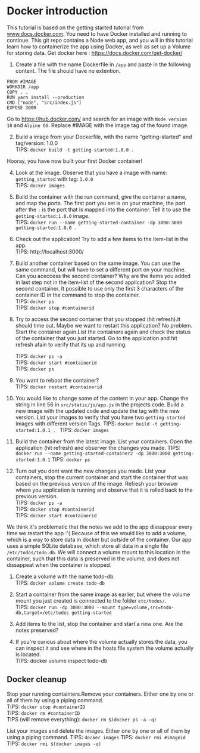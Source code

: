 # Docker introduction

This tutorial is based on the getting started tutorial from www.docs.docker.com.
You need to have Docker installed and running to continue. This git repo contains a Node web app, and you will in this tutorial learn how to containerize the app using Docker, as well as set up a Volume for storing data.
Get docker here : https://docs.docker.com/get-docker/

1. Create a file with the name Dockerfile in `/app` and paste in the following content. The file should have no extention.

```
FROM #IMAGE
WORKDIR /app
COPY . .
RUN yarn install --production
CMD ["node", "src/index.js"]
EXPOSE 3000
```
Go to https://hub.docker.com/ and search for an image with `Node version 18` and `Alpine OS`. Replace #IMAGE  with the image tag of the found image.

2. Build a image from your Dockerfile, with the name “getting-started" and tag/version: 1.0.0  
   TIPS: `docker build -t getting-started:1.0.0 .`

Hooray, you have now built your first Docker container!

4. Look at the image. Observe that you have a image with name: `getting_started` with tag: `1.0.0`  
    TIPS: `docker images`

5. Build the container with the run command, give the container a name, and map the ports. The first port you set is on your machine, the port after the `:`  is the port that is mapped into the container. Tell it to use the  `getting-started:1.0.0` image.   
    TIPS: `docker run --name getting-started-container -dp 3000:3000 getting-started:1.0.0 .`

6. Check out the application! Try to add a few items to the item-list in the app.  
   TIPS: http://localhost:3000/
   
7. Build another container based on the same image. You can use the same command, but will have to set a different port on your machine. Can you aceccess the second container? Why are the items you added in last step not in the item-list of the second application? Stop the second container. It possible to use only the first 3 characters of the container ID in the command to stop the container.   
   TIPS: `docker ps`  
   TIPS: `docker stop #containerid`  

8. Try to access the second container that you stopped (hit refresh).It should time out. Maybe we want to restart this application? No problem. Start the container again.List the containers again and check the status of the container that you just started. Go to the application and hit refresh afain to verify that its up and running.

   TIPS: `docker ps -a`   
   TIPS: `docker start #containerid`   
   TIPS: `docker ps`

9. You want to reboot the container?   
   TIPS: `docker restart #containerid`

10. You would like to change some of the content in your app. Change the string in line 56 in `src/static/js/app.js` in the projects code. Build a new image with the updated code and update the tag with the new version. List your images to verify that you have two `getting-started` images with different version Tags. 
      TIPS: `docker build -t getting-started:1.0.1 . `
      TIPS: `docker images`


11. Build the container from the latest image. List your containers. Open the application (hit refresh) and observer the changes you made.
   TIPS: `docker run --name getting-started-container2 -dp 3000:3000 getting-started:1.0.1`
   TIPS: `docker ps`

12. Turn out you dont want the new changes you made. List your containers, stop the current container and start the container that was based on the previous version of the image. Refresh 
your browser where you application is running and observe that it is rolled back to the previous version.  
   TIPS: `docker ps -a`  
   TIPS: `docker stop #containerid`  
   TIPS: `docker start #containerid`


We think it's problematic that the notes we add to the app dissappear every time we restart the app :'( Because of this we would like to add a volume, which is a way to store data in docker but outside of the container. Our app uses a simple SQLite database, which store all data in a single file  `/etc/todos/todo.db`. We will connect a volume mount to this location in the container, such that this data is preserved in the volume, and does not dissappeat when the container is stopped.
1. Create a volume with the name todo-db.  
   TIPS: `docker volume create todo-db`

2. Start a container from the same image as earlier, but where the volume mount you just created is connected to the folder `etc/todos/`.  
   TIPS: `docker run -dp 3000:3000 --mount type=volume,src=todo-db,target=/etc/todos getting-started` 
3. Add items to the list, stop the container and start a new one. Are the notes preserved?
4. If you're curious about where the volume actually stores the data, you can inspect it and see where in the hosts file system the volume actually is located.  
   TIPS: docker volume inspect todo-db


## Docker cleanup
Stop your running containters.Remove your containers. Either one by one or all of them by using a  piping command.  
   TIPS: `docker stop #containerID`  
   TIPS: `docker rm #containerID`  
   TIPS (will remove everything): `docker rm $(docker ps -a -q)`
   
List your images and delete the images. Either one by one or all of them by using a piping command.
   TIPS: `docker images`
   TIPS: `docker rmi #imageid `
   TIPS: `docker rmi $(docker images -q)`




